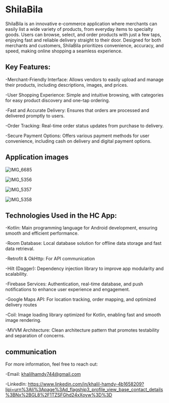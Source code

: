 # ShilaBila
ShilaBila is an innovative e-commerce application where merchants can easily list a wide variety of products, from everyday items to specialty goods. Users can browse, select, and order products with just a few taps, enjoying fast and reliable delivery straight to their door. Designed for both merchants and customers, ShilaBila prioritizes convenience, accuracy, and speed, making online shopping a seamless experience.

## Key Features:
-Merchant-Friendly Interface: Allows vendors to easily upload and manage their products, including descriptions, images, and prices.

-User Shopping Experience: Simple and intuitive browsing, with categories for easy product discovery and one-tap ordering.

-Fast and Accurate Delivery: Ensures that orders are processed and delivered promptly to users.

-Order Tracking: Real-time order status updates from purchase to delivery.

-Secure Payment Options: Offers various payment methods for user convenience, including cash on delivery and digital payment options.

## Application images

![IMG_6685](https://github.com/user-attachments/assets/4b719bd1-b74c-461b-9862-4cef70789fbe)

![IMG_5356](https://github.com/user-attachments/assets/b33ba335-7259-413c-aef0-9bc037686ae5)

![IMG_5357](https://github.com/user-attachments/assets/2fc0506a-a3da-4902-ba4d-61cbdccf04b3)

![IMG_5358](https://github.com/user-attachments/assets/ca635cfa-b797-4c4c-940a-2bc0508da873)

## Technologies Used in the HC App:

-Kotlin: Main programming language for Android development, ensuring smooth and efficient performance.

-Room Database: Local database solution for offline data storage and fast data retrieval.

-Retrofit & OkHttp: For API communication

-Hilt (Dagger): Dependency injection library to improve app modularity and scalability.

-Firebase Services: Authentication, real-time database, and push notifications to enhance user experience and engagement.

-Google Maps API: For location tracking, order mapping, and optimized delivery routes

-Coil: Image loading library optimized for Kotlin, enabling fast and smooth image rendering.

-MVVM Architecture: Clean architecture pattern that promotes testability and separation of concerns.


## communication
For more information, feel free to reach out:

-Email: khalilhamdy744@gmail.com

-LinkedIn: https://www.linkedin.com/in/khalil-hamdy-4b1658209?lipi=urn%3Ali%3Apage%3Ad_flagship3_profile_view_base_contact_details%3BNx%2BGL8%2F1TZSFGhd24xXoyw%3D%3D

